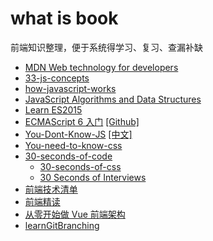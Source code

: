 # what is book

前端知识整理，便于系统得学习、复习、查漏补缺

- [MDN Web technology for developers](https://developer.mozilla.org/en-US/docs/Web)
- [33-js-concepts](https://github.com/leonardomso/33-js-concepts)
- [how-javascript-works](https://github.com/Troland/how-javascript-works)
- [JavaScript Algorithms and Data Structures](https://github.com/trekhleb/javascript-algorithms)
- [Learn ES2015](https://babeljs.io/docs/en/learn)
- [ECMAScript 6 入门](http://es6.ruanyifeng.com/) [[Github]](https://github.com/ruanyf/es6tutorial)
- [You-Dont-Know-JS](https://github.com/getify/You-Dont-Know-JS) [[中文]](https://github.com/yyh1102/You-Dont-Know-JS-Notebook)
- [You-need-to-know-css](https://lhammer.cn/You-need-to-know-css)
- [30-seconds-of-code](https://github.com/30-seconds/30-seconds-of-code)
  - [30-seconds-of-css](https://30-seconds.github.io/30-seconds-of-css/)
  - [30 Seconds of Interviews](https://30secondsofinterviews.org/)
- [前端技术清单](https://github.com/alienzhou/frontend-tech-list)
- [前端精读](https://github.com/dt-fe/weekly)
- [从零开始做 Vue 前端架构](https://github.com/CodeLittlePrince/blog)
- [learnGitBranching](https://github.com/pcottle/learnGitBranching)
